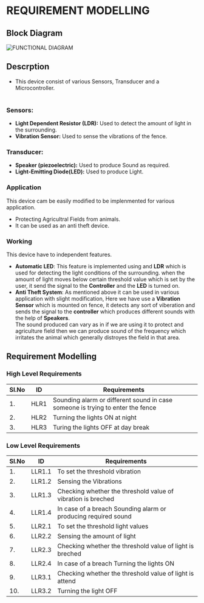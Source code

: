 
# REQUIREMENT MODELLING 
## Block Diagram
![FUNCTIONAL DIAGRAM](https://user-images.githubusercontent.com/98849909/154833285-e81345b5-6735-417b-b39c-d2832497a930.png)

## Descrption
* This device consist of various Sensors, Transducer and a Microcontroller.</br> </br>
### Sensors: 
* **Light Dependent Resistor (LDR):** Used to detect the amount of light in the surrounding.
* **Vibration Sensor:** Used to sense the vibrations of the fence.
### Transducer:
* **Speaker (piezoelectric):** Used to produce Sound as required. 
* **Light-Emitting Diode(LED):** Used to produce Light.

### Application 
This device cam be easily modified to be implenmented for various application.
* Protecting Agricultral Fields from animals.
* It can be used as an anti theft device.
### Working 
This device have to independent features.
* **Automatic LED**: This feature is implemented using and **LDR** which is used for detecting the light conditions of the surrounding. when the amount of light moves below certain threshold value which is set by the user, it send the signal to the **Controller** and the **LED** is turned on.
* **Anti Theft System**: As mentioned above it can be used in various application with slight modification, Here we have use a **Vibration Sensor** which is mounted on fence, it detects any sort of viberation and sends the signal to the **controller** which produces different sounds with the help of **Speakers**.</br>
The sound produced can vary as in if we are using it to protect and agriculture field then we can produce sound of the frequency which irritates the animal which generally distroyes the field in that area.


## Requirement Modelling

### High Level Requirements
| Sl.No | ID | Requirements |
|----|----|-----|
| 1. | HLR1 | Sounding alarm or different sound in case someone is trying to enter the fence |
| 2. | HLR2 | Turning the lights ON at night |
| 3. | HLR3 | Turing the lights OFF at day break |

### Low Level Requirements 
| Sl.No | ID | Requirements |
|----|----|-----|
| 1. | LLR1.1 | To set the threshold vibration |
| 2. | LLR1.2 | Sensing the Vibrations |
| 3. | LLR1.3 | Checking whether the threshold value of vibration is breched |
| 4. | LLR1.4 | In case of a breach Sounding alarm or producing required sound |
| 5. | LLR2.1 | To set the threshold light values |
| 6. | LLR2.2 | Sensing the amount of light |
| 7. | LLR2.3 | Checking whether the threshold value of light is breched  |
| 8. | LLR2.4 | In case of a breach Turning the lights ON |
| 9. | LLR3.1 | Checking whether the threshold value of light is attend |
|10. | LLR3.2 | Turning the light OFF |
